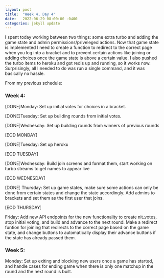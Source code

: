 ```yaml
---
layout: post
title:  "Week 4, Day 4"
date:   2022-06-29 08:00:00 -0400
categories: jekyll update
---
```


I spent today working between two things: some extra turbo and adding the game state and admin permissions/priveleged actions. Now that game state is implemented I need to create a function to redirect to the correct page when you log into a bracket and to prevent certain actions like joining or adding choices once the game state is above a certain value. I also pushed the turbo items to heroku and got redis up and running, so it works now. Surprisingly, all I needed to do was run a single command, and it was basically no hassle.

From my previous schedule:

### Week 4:
[DONE]Monday: Set up initial votes for choices in a bracket.

[DONE]Tuesday: Set up building rounds from initial votes.

[DONE]Wednesday: Set up building rounds from winners of previous rounds

[EOD MONDAY]

[DONE]Tuesday: Set up heroku

[EOD TUESDAY]

[DONE]Wednesday: Build join screens and format them, start working on turbo streams to get names to appear live

[EOD WEDNESDAY]

[DONE] Thursday: Set up game states, make sure some actions can only be done from certain states and change the state accordingly. Add admins to brackets and set them as the first user that joins.

[EOD THURSDAY]

Friday: Add new API endpoints for the new functionality to create nit_votes, stop initial voting, and build and advance to the next round. Make a redirect funtion for joining that redirects to the correct page based on the game state, and change buttons to automatically display their advance buttons if the state has already passed them.


### Week 5:

Monday: Set up exiting and blocking new users once a game has started, and handle cases for ending game when there is only one matchup in the round and the next round is built.